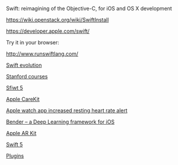 Swift: reimagining of the Objective-C, for iOS and OS X development

https://wiki.openstack.org/wiki/SwiftInstall

https://developer.apple.com/swift/

Try it in your browser:

http://www.runswiftlang.com/

[Swift evolution](https://apple.github.io/swift-evolution/)

[Stanford courses](https://youtu.be/HitSIzPM_6E)

[Sfiwt 5](https://lists.swift.org/pipermail/swift-evolution/Week-of-Mon-20170807/038645.html)


[Apple CareKit](https://github.com/carekit-apple/CareKit/blob/master/CONTRIBUTING.md)

[Apple watch app increased resting heart rate alert](https://github.com/unrelatedlabs/infection-alert)

[Bender – a Deep Learning framework for iOS](https://github.com/xmartlabs/Bender)


[Apple AR Kit](https://developer.apple.com/arkit/)

[Swift 5](https://swift.org/blog/5-0-release-process/)

[Plugins](https://www.swiftbysundell.com/articles/making-swift-code-extensible-through-plugins/)
